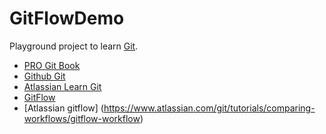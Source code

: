 # GitFlowDemo

Playground project to learn [Git](https://git-scm.com/).

* [PRO Git Book](https://git-scm.com/book/en/v2)
* [Github Git](https://github.com/git)
* [Atlassian Learn Git](https://www.atlassian.com/git/tutorials)
* [GitFlow](https://nvie.com/posts/a-successful-git-branching-model/)
* [Atlassian gitflow] (https://www.atlassian.com/git/tutorials/comparing-workflows/gitflow-workflow)

